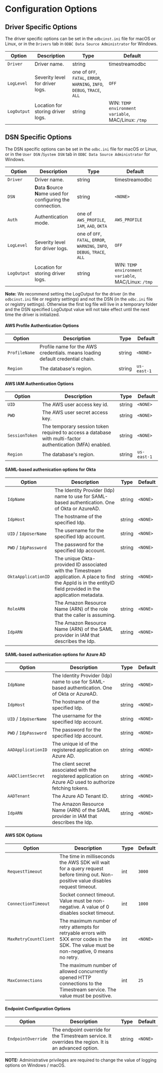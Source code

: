 # Configuration Options

## Driver Specific Options
The driver specific options can be set in the `odbcinst.ini` file for macOS or Linux, or in the `Drivers` tab in `ODBC Data Source Administrator` for Windows. 

| Option | Description | Type | Default |
|--------|-------------|------|---------------|
| `Driver` | Driver name.| string | timestreamodbc |
| `LogLevel` | Severity level for driver logs. | one of `OFF`, `FATAL`, `ERROR`, `WARNING`, `INFO`, `DEBUG`, `TRACE`, `ALL` | `OFF` |
| `LogOutput` | Location for storing driver logs. | string | WIN: `TEMP environment variable`, MAC/Linux: `/tmp` |

## DSN Specific Options
The DSN specific options can be set in the `odbc.ini` file for macOS or Linux, or in the `User DSN` /`System DSN` tab in `ODBC Data Source Administrator` for Windows. 

| Option | Description | Type | Default |
|--------|-------------|------|---------------|
| `Driver` | Driver name.| string | timestreamodbc |
| `DSN` | **D**ata **S**ource **N**ame used for configuring the connection. | string | `<NONE>` |
| `Auth` | Authentication mode. | one of `AWS_PROFILE`, `IAM`, `AAD`, `OKTA` | `AWS_PROFILE`
| `LogLevel` | Severity level for driver logs. | one of `OFF`, `FATAL`, `ERROR`, `WARNING`, `INFO`, `DEBUG`, `TRACE`, `ALL` | `OFF` |
| `LogOutput` | Location for storing driver logs. | string | WIN: `TEMP environment variable`, MAC/Linux: `/tmp` |

**Note:** We recommend setting the LogOutput for the driver (in the `odbcinst.ini` file or registry settings) and not the DSN (in the `odbc.ini` file or registry settings). Otherwise the first log file will live in a temporary folder and the DSN specified LogOutput value will not take effect until the next time the driver is initialized.

#### AWS Profile Authentication Options

| Option | Description | Type | Default |
|--------|-------------|------|---------------|
| `ProfileName` | Profile name for the AWS credentials. <NONE> means loading default credential chain. | string | `<NONE>` |
| `Region` | The database's region. | string |`us-east-1`|

#### AWS IAM Authentication Options

| Option | Description | Type | Default |
|--------|-------------|------|---------------|
| `UID` | The AWS user access key id.| string | `<NONE>` |
| `PWD` | The AWS user secret access key. | string | `<NONE>` |
| `SessionToken` | The temporary session token required to access a database with multi-factor authentication (MFA) enabled. | string | `<NONE>` |
| `Region` | The database's region. | string |`us-east-1`|

#### SAML-based authenication options for Okta

| Option | Description | Type | Default |
|--------|-------------|------|---------------|
| `IdpName` | The Identity Provider (Idp) name to use for SAML-based authentication. One of Okta or AzureAD. | string | `<NONE>` |
| `IdpHost` | The hostname of the specified Idp. | string | `<NONE>` |
| `UID` / `IdpUserName` | The username for the specified Idp account. | string | `<NONE>` |
| `PWD` / `IdpPassword` | The password for the specified Idp account. | string | `<NONE>` |
| `OktaApplicationID` | The unique Okta-provided ID associated with the Timestream application. A place to find the AppId is in the entityID field provided in the application metadata. | string | `<NONE>` |
| `RoleARN` | The Amazon Resource Name (ARN) of the role that the caller is assuming. | string | `<NONE>` |
| `IdpARN` | The Amazon Resource Name (ARN) of the SAML provider in IAM that describes the Idp. | string | `<NONE>` |

#### SAML-based authenication options for Azure AD

| Option | Description | Type | Default |
|--------|-------------|------|---------------|
| `IdpName` | The Identity Provider (Idp) name to use for SAML-based authentication. One of Okta or AzureAD. | string | `<NONE>` |
| `IdpHost` | The hostname of the specified Idp. | string | `<NONE>` |
| `UID` / `IdpUserName` | The username for the specified Idp account. | string | `<NONE>` |
| `PWD` / `IdpPassword` | The password for the specified Idp account. | string | `<NONE>` |
| `AADApplicationID` | The unique id of the registered application on Azure AD. | string | `<NONE>` |
| `AADClientSecret` | The client secret associated with the registered application on Azure AD used to authorize fetching tokens. | string | `<NONE>` |
| `AADTenant` | The Azure AD Tenant ID. | string | `<NONE>` |
| `IdpARN` | The Amazon Resource Name (ARN) of the SAML provider in IAM that describes the Idp. | string | `<NONE>` |

#### AWS SDK Options

| Option | Description | Type | Default |
|--------|-------------|------|---------------|
| `RequestTimeout` | The time in milliseconds the AWS SDK will wait for a query request before timing out. Non-positive value disables request timeout. | int | `3000` |
| `ConnectionTimeout` | Socket connect timeout. Value must be non-negative. A value of 0 disables socket timeout. | int | `1000` |
| `MaxRetryCountClient` | The maximum number of retry attempts for retryable errors with 5XX error codes in the SDK. The value must be non-negative, 0 means no retry. | int | `<NONE>` |
| `MaxConnections` | The maximum number of allowed concurrently opened HTTP connections to the Timestream service. The value must be positive. | int | `25` |

#### Endpoint Configuration Options

| Option | Description | Type | Default |
|--------|-------------|------|---------------|
| `EndpointOverride` | The endpoint override for the Timestream service. It overrides the region. It is an advanced option. | string | `<NONE>` |

**NOTE:** Administrative privileges are required to change the value of logging options on Windows / macOS.
